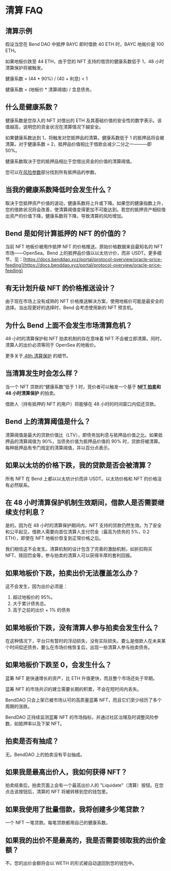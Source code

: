 # 清算 FAQ

## 清算示例

假设当您在 Bend DAO 中抵押 BAYC 即时借款 40 ETH 时，BAYC 地板价是 100 ETH。

如果地板价跌至 44 ETH，由于您的 NFT 支持的借贷的健康系数低于 1，48 小时清算保护将被触发。

健康系数 = (44 \* 90%) / (40 + 利息) < 1&#x20;

健康系数 = (地板价 \* 清算阈值) / 含息债务。

## 什么是健康系数？

健康系数是您存入的 NFT 对借出的 ETH 及其基础价值的安全性的数字表示。该值越高，说明您的资金状况在清算情况下越安全。

如果健康系数达到 1，将触发对您抵押品的清算。健康系数低于 1 的抵押品将会被清算。对于健康系数 = 2，抵押品价值相比于借款会减少二分之一———即 50%。

健康系数取决于您的抵押品相比于您借出资金的价值的清算阈值。

您可以在[风险参数](../risk/nft-risk-parameters.md)部分找到所有抵押品的参数。

## 当我的健康系数降低时会发生什么？

取决于您抵押资产价值的波动，健康系数将上升或下降。如果您的健康指数上升，您的借款状况将会改善，使清算阈值变得更加不可能达到。若您的抵押资产相较借出资产的价值下降，健康系数将下降，导致清算的风险增加。

## **Bend 是如何计算抵押的 NFT 的价值的？**

当前 NFT 地板价被用作抵押 NFT 的价格推送。原始价格数据来自最知名的 NFT 市场——OpenSea。Bend 上的抵押品价值以以太坊计价，而非 USDT。更多细节，见：[https://docs.benddao.xyz/portal/protocol-overview/oracle-price-feeding](https://docs.benddao.xyz/portal/protocol-overview/oracle-price-feeding)

## **有无计划升级 NFT 的价格推送设计？**

由于现在市场上没有成熟的 NFT 价格推送解决方案，使用地板价可能是最安全的选择。当出现更好的选择时，Bend 会考虑使用新的 NFT 预言机。

## **为什么 Bend 上面不会发生市场清算危机？**

48 小时的清算保护和 NFT 拍卖机制的存在意味着 NFT 不会被立即清算。同时，清算人的出价必须等同于 OpenSea 的地板价。

更多关于[ 48h 清算保护](../highlights/48h-liquidation-protection.md) 的细节。

## **当清算发生时会怎么样？**

当一个 NFT 贷款的“健康系数”低于 1 时，竞价者可以触发一个基于 [**NFT 拍卖**](../lending-protocol/auction.md)**和 48 小时清算保护** 的拍卖。&#x20;

借款人（持有抵押的 NFT 的用户）将能够在 48 小时的时间窗口内偿还贷款。

## **Bend 上的清算阈值是什么？**

清算阈值是最大的贷款价值比（LTV），即债务加利息与抵押品价值之比。如果抵押品的清算阈值为 90%，当债务价值为抵押品价值的 90% 时，贷款将被清算。每种抵押品有专门规定的清算阈值，并以百分点表示。

## **如果以太坊的价格下跌，我的贷款是否会被清算？**

所有 NFT 在 Bend 上都以以太坊计价而非 USDT。以太坊价格和 NFT 的价格没有必然联系。

## **在 48 小时清算保护机制生效期间，借款人是否需要继续支付利息？**

是的。因为在 48 小时的清算保护期间内，NFT 支持的贷款仍然生效。为了安全和公平起见，借款人需要向首位清算人支付罚金（最高为债务的 5%，0.2 ETH），即使在 NFT 地板价恢复到正常价格之后。

我们相信这不会发生。清算机制的设计包含了完善的激励机制，如折扣购买 NFT、赎回罚金等，参与拍卖的清算人可以获得丰厚的套利回报。

## 如果地板价下跌，拍卖出价无法覆盖怎么办？

这不会发生，因为出价必须是：
1. 超过地板价的 95%。
2. 大于累计债务总。
3. 高于之前的出价 + 1% 的债务

## 如果地板价下跌，没有清算人参与拍卖会发生什么？

在这种情况下，平台只有暂时的浮动损失，没有实际损失。要么是借款人在未来某个时间偿还债务，要么在市场价格恢复后，出现一些清算人参与拍卖债务。

## 如果地板价下跌至 0，会发生什么？

蓝筹 NFT 是快速增长的资产，比 ETH 升值更快，而且整个市场还处于早期。

蓝筹 NFT 的市场共识的建立需要长期的积累，不会在短时间内丢失。

BendDAO 只会上架已被市场认可的高质量蓝筹 NFT，而且它们至少经历了多个周期的涨跌。

BendDAO 正持续监测蓝筹 NFT 的市场指标，并通过社区治理及时调整风险参数，如抵押率以及下架 NFT。

## 拍卖是否有抽成？

无。BendDAO 上的拍卖没有平台抽成。

## 如果我是最高出价人，我如何获得 NFT？

拍卖结束后，拍卖页面上会有一个最高出价人的 "Liquidate"（清算）按钮。在您点击该按钮后，清算的 NFT 将被转移到您的钱包里。

## 如果我使用了批量借款，我将创建多少笔贷款？

一个 NFT 一笔贷款。每笔贷款都用自己的健康系数。

## 如果我的出价不是最高的，我是否需要领取我的出价金额？

不。您的出价金额将会以 WETH 的形式被自动退回到您的钱包中。

